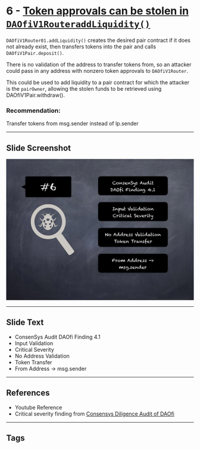 
# 6 - [Token approvals can be stolen in `DAOfiV1RouteraddLiquidity()`](./Token%20approvals%20can%20be%20stolen%20in%20`DAOfiV1RouteraddLiquidity()`.md)

`DAOfiV1Router01.addLiquidity()` creates the desired pair contract if it does not already exist, then transfers tokens into the pair and calls `DAOfiV1Pair.deposit()`. 

There is no validation of the address to transfer tokens from, so an attacker could pass in any address with nonzero token approvals to `DAOfiV1Router`. 

This could be used to add liquidity to a pair contract for which the attacker is the `pairOwner`, allowing the stolen funds to be retrieved using DAOfiV1Pair.withdraw().
### Recommendation:
Transfer tokens from msg.sender instead of lp.sender
___
## Slide Screenshot
![006.png](../../images/7.%20Audit%20Findings%20101/006.png)
___
## Slide Text
- ConsenSys Audit DAOfi Finding 4.1
- Input Validation
- Critical Severity
- No Address Validation
- Token Transfer
- From Address -> msg.sender
___
## References
- Youtube Reference
- Critical severity finding from [Consensys Diligence Audit of DAOfi](https://consensys.net/diligence/audits/2021/02/daofi/#token-approvals-can-be-stolen-in-daofiv1router01-addliquidity)
___
## Tags
